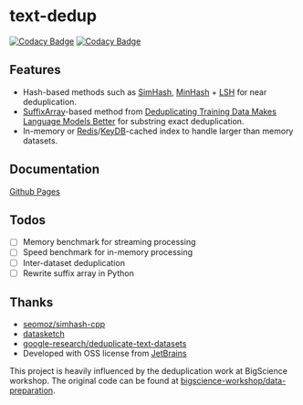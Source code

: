 # text-dedup

[![Codacy Badge](https://app.codacy.com/project/badge/Coverage/cc66178e49d24908ac1fb2b2dbe4e5b3)](https://www.codacy.com/gh/ChenghaoMou/text-dedup/dashboard?utm_source=github.com&utm_medium=referral&utm_content=ChenghaoMou/text-dedup&utm_campaign=Badge_Coverage) [![Codacy Badge](https://app.codacy.com/project/badge/Grade/cc66178e49d24908ac1fb2b2dbe4e5b3)](https://www.codacy.com/gh/ChenghaoMou/text-dedup/dashboard?utm_source=github.com&utm_medium=referral&utm_content=ChenghaoMou/text-dedup&utm_campaign=Badge_Grade)


## Features

-   Hash-based methods such as [SimHash](https://www.cs.princeton.edu/courses/archive/spring04/cos598B/bib/CharikarEstim.pdf), [MinHash](https://web.archive.org/web/20150131043133/http://gatekeeper.dec.com/ftp/pub/dec/SRC/publications/broder/positano-final-wpnums.pdf) + [LSH](http://infolab.stanford.edu/~ullman/mmds.html) for near deduplication.
-   [SuffixArray](http://dl.acm.org/citation.cfm?id=320176.320218)-based method from [Deduplicating Training Data Makes Language Models Better](https://arxiv.org/abs/2107.06499) for substring exact deduplication.
-   In-memory or [Redis](https://redis.io)/[KeyDB](https://docs.keydb.dev)-cached index to handle larger than memory datasets.

## Documentation

[Github Pages](https://chenghaomou.github.io/text-dedup/index.html)

## Todos
-   [ ] Memory benchmark for streaming processing
-   [ ] Speed benchmark for in-memory processing
-   [ ] Inter-dataset deduplication
-   [ ] Rewrite suffix array in Python

## Thanks

-   [seomoz/simhash-cpp](https://github.com/seomoz/simhash-cpp)
-   [datasketch](http://ekzhu.com/datasketch/index.html)
-   [google-research/deduplicate-text-datasets](https://github.com/google-research/deduplicate-text-datasets)
-   Developed with OSS license from [JetBrains](https://jb.gg/OpenSourceSupport)

This project is heavily influenced by the deduplication work at BigScience workshop. The original code can be found at [bigscience-workshop/data-preparation](https://github.com/bigscience-workshop/data-preparation/tree/main/preprocessing/filtering/deduplicate).
